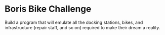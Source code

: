 # Boris  Bike Challenge

Build a program that will emulate all the docking stations, bikes, and infrastructure (repair staff, and so on) required to make their dream a reality.
